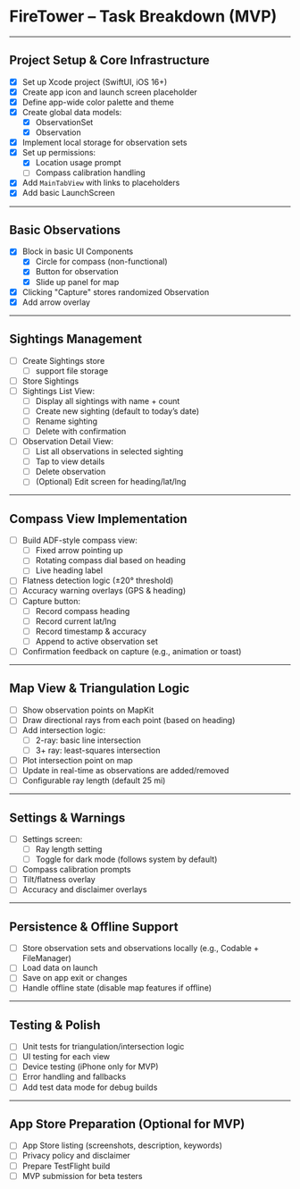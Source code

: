 # FireTower – Task Breakdown (MVP)

---

## Project Setup & Core Infrastructure

- [x] Set up Xcode project (SwiftUI, iOS 16+)
- [x] Create app icon and launch screen placeholder
- [x] Define app-wide color palette and theme
- [x] Create global data models:
  - [x] ObservationSet
  - [x] Observation
- [x] Implement local storage for observation sets
- [x] Set up permissions:
  - [x] Location usage prompt
  - [ ] Compass calibration handling
- [x] Add `MainTabView` with links to placeholders
- [x] Add basic LaunchScreen

---

## Basic Observations

- [x] Block in basic UI Components
  - [x] Circle for compass (non-functional)
  - [x] Button for observation
  - [x] Slide up panel for map
- [x] Clicking "Capture" stores randomized Observation
- [x] Add arrow overlay 

---

## Sightings Management

- [ ] Create Sightings store
  - [ ] support file storage
- [ ] Store Sightings
- [ ] Sightings List View:
  - [ ] Display all sightings with name + count
  - [ ] Create new sighting (default to today’s date)
  - [ ] Rename sighting
  - [ ] Delete with confirmation
- [ ] Observation Detail View:
  - [ ] List all observations in selected sighting
  - [ ] Tap to view details
  - [ ] Delete observation
  - [ ] (Optional) Edit screen for heading/lat/lng

---

## Compass View Implementation

- [ ] Build ADF-style compass view:
  - [ ] Fixed arrow pointing up
  - [ ] Rotating compass dial based on heading
  - [ ] Live heading label
- [ ] Flatness detection logic (±20° threshold)
- [ ] Accuracy warning overlays (GPS & heading)
- [ ] Capture button:
  - [ ] Record compass heading
  - [ ] Record current lat/lng
  - [ ] Record timestamp & accuracy
  - [ ] Append to active observation set
- [ ] Confirmation feedback on capture (e.g., animation or toast)

---

## Map View & Triangulation Logic

- [ ] Show observation points on MapKit
- [ ] Draw directional rays from each point (based on heading)
- [ ] Add intersection logic:
  - [ ] 2-ray: basic line intersection
  - [ ] 3+ ray: least-squares intersection
- [ ] Plot intersection point on map
- [ ] Update in real-time as observations are added/removed
- [ ] Configurable ray length (default 25 mi)

---

## Settings & Warnings

- [ ] Settings screen:
  - [ ] Ray length setting
  - [ ] Toggle for dark mode (follows system by default)
- [ ] Compass calibration prompts
- [ ] Tilt/flatness overlay
- [ ] Accuracy and disclaimer overlays

---

## Persistence & Offline Support

- [ ] Store observation sets and observations locally (e.g., Codable + FileManager)
- [ ] Load data on launch
- [ ] Save on app exit or changes
- [ ] Handle offline state (disable map features if offline)

---

## Testing & Polish

- [ ] Unit tests for triangulation/intersection logic
- [ ] UI testing for each view
- [ ] Device testing (iPhone only for MVP)
- [ ] Error handling and fallbacks
- [ ] Add test data mode for debug builds

---

## App Store Preparation (Optional for MVP)

- [ ] App Store listing (screenshots, description, keywords)
- [ ] Privacy policy and disclaimer
- [ ] Prepare TestFlight build
- [ ] MVP submission for beta testers

